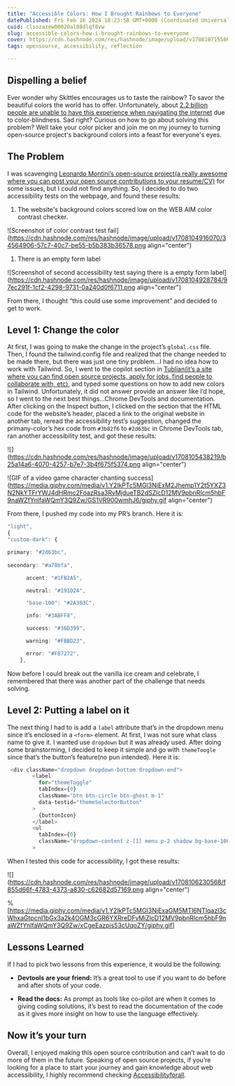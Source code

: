 ```yaml
---
title: "Accessible Colors: How I Brought Rainbows to Everyone"
datePublished: Fri Feb 16 2024 18:23:58 GMT+0000 (Coordinated Universal Time)
cuid: clsozazew00020al88dlqf8vw
slug: accessible-colors-how-i-brought-rainbows-to-everyone
cover: https://cdn.hashnode.com/res/hashnode/image/upload/v1708107155860/75fb15ba-5871-4d3c-854d-2181f05387eb.png
tags: opensource, accessibility, reflection

---
```


## Dispelling a belief

Ever wonder why Skittles encourages us to taste the rainbow? To savor the beautiful colors the world has to offer. Unfortunately, about [2.2 billion people are unable to have this experience when navigating the internet](https://www.who.int/news-room/fact-sheets/detail/blindness-and-visual-impairment) due to color-blindness. Sad right? Curious on how to go about solving this problem? Well take your color picker and join me on my journey to turning open-source project's background colors into a feast for everyone's eyes.

## The Problem

I was scavenging [Leonardo Montini’s open-source project(a really awesome where you can post your open source contributions to your resume/CV)](https://github.com/DevLeonardoCommunity/github-stats) for some issues, but I could not find anything. So, I decided to do two accessibility tests on the webpage, and found these results:

1. The website's background colors scored low on the WEB AIM color contrast checker.
    

![Screenshot of color contrast test fail](https://cdn.hashnode.com/res/hashnode/image/upload/v1708104916070/34564906-57c7-40c7-be55-b5b383b36578.png align="center")

1. There is an empty form label
    

![Screenshot of second accessibility test saying there is a empty form label](https://cdn.hashnode.com/res/hashnode/image/upload/v1708104928784/97ec291f-1cf2-4298-9731-0a240d0f6711.png align="center")

From there, I thought “this could use some improvement” and decided to get to work.

## Level 1: Change the color

At first, I was going to make the change in the project’s `global.css` file. Then, I found the tailwind.config file and realized that the change needed to be made there, but there was just one tiny problem…I had no idea how to work with Tailwind. So, I went to the copilot section in [Tublian(it’s a site where you can find open source projects, apply for jobs, find people to collaborate with, etc)](https://www.tublian.com/welcome#), and typed some questions on how to add new colors in Tailwind. Unfortunately, it did not answer provide an answer like I’d hope, so I went to the next best things…Chrome DevTools and documentation. After clicking on the Inspect button, I clicked on the section that the HTML code for the website’s header, placed a link to the original website in another tab, reread the accessibility test’s suggestion, changed the primany-color’s hex code from `#3b82f6` to `#2d63bc` in Chrome DevTools tab, ran another accessibility test, and got these results:

![](https://cdn.hashnode.com/res/hashnode/image/upload/v1708105438219/b25a14a6-4070-4257-b7e7-3b4f675f5374.png align="center")

![GIF of a video game character chanting success](https://media.giphy.com/media/v1.Y2lkPTc5MGI3NjExM2Jhemp1Y2t5YXZ3N2NkYTFrYWJ4dHRmc2FoazRsa3RvMjdueTB2dSZlcD12MV9pbnRlcm5hbF9naWZfYnlfaWQmY3Q9Zw/GS1VR900wmhJ6/giphy.gif align="center")

From there, I pushed my code into my PR’s branch. Here it is:

```typescript
"light",
{
"custom-dark": {

primary: "#2d63bc",
 
secondary: "#a78bfa",

      accent: "#1FB2A5",

      neutral: "#191D24",

      "base-100": "#2A303C",

      info: "#3ABFF8",

      success: "#36D399",

      warning: "#FBBD23",

      error: "#F87272",
    },
```

Now before I could break out the vanilla ice cream and celebrate, I remembered that there was another part of the challenge that needs solving.

## Level 2: Putting a label on it

The next thing I had to is add a `label` attribute that’s in the dropdown menu since it’s enclosed in a `<form>` element. At first, I was not sure what class name to give it. I wanted use `dropdown` but it was already used. After doing some brainstorming, I decided to keep it simple and go with `themeToogle` since that’s the button’s feature(no pun intended). Here it is:

```typescript
 <div className="dropdown dropdown-bottom dropdown-end">
        <label
          for="themeToggle"
          tabIndex={0}
          className="btn btn-circle btn-ghost m-1"
          data-testid="themeSelectorButton"
        >
          {buttonIcon}
        </label>
        <ul
          tabIndex={0}
          className="dropdown-content z-[1] menu p-2 shadow bg-base-100 rounded-box w-52 mt-3"
        >
```

When I tested this code for accessibility, I got these results:

![](https://cdn.hashnode.com/res/hashnode/image/upload/v1708106230568/f855d66f-4783-4373-a830-c62682d57169.png align="center")

%[https://media.giphy.com/media/v1.Y2lkPTc5MGI3NjExaGM5MTl6NTlqazl3cWhxaGtpcnI1bGx3a2k4OGM3cGR6YXRreDFvMiZlcD12MV9pbnRlcm5hbF9naWZfYnlfaWQmY3Q9Zw/xCgeEazpis53cUqoZY/giphy.gif] 

## Lessons Learned

If I had to pick two lessons from this experience, it would be the following:

* **Devtools are your friend:** It’s a great tool to use if you want to do before and after shots of your code.
    
* **Read the docs:** As prompt as tools like co-pilot are when it comes to giving coding solutions, it’s best to read the documentation of the code as it gives more insight on how to use the language effectively.
    

## Now it’s your turn

Overall, I enjoyed making this open source contribution and can’t wait to do more of them in the future. Speaking of open source projects, if you’re looking for a place to start your journey and gain knowledge about web accessibility, I highly recommend checking [Accessibilityforall](https://github.com/AccessibleForAll/AccessibleWebDev).
